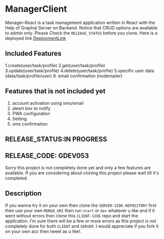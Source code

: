 # ManagerClient
  Manager-React is a task management application written in React with the Help of Graphql Server on Backend. Notice that CRUD options are available to admin only. Please Check the `RELEASE_STATUS` before you clone. Here is a deployed link [DeploymentLink](https://todogql-react.now.sh)


## Included Features
 1.create(user/task/profile)
 2.get(user/task/profile)
 3.update(user/task/profile)
 4.delete(user/task/profile)
 5.specific user data (data/task/profile/user)
 6. email confirmation (nodemailer)

## Features that is not included yet
 1. account activation using sms/email
 2. aleart box to notify
 3. PWA configuration
 4. Setting
 5. sms confirmation


## RELEASE_STATUS:IN PROGRESS
## RELEASE_CODE: GDEV053
 Sorry this project is not completely done yet and only a few features are available. If you are considering about cloning this project please wait till it's completed.

## Description
 If you wanna try it on your own then clone the `SERVER-SIDE-REPOSITORY` first then use your own `MONGO_URI` then run `start` or `dev` whatever u like and if it went without errors then clone this `CLIENT-SIDE` repo and start the application. I'm sure there will be a few or more errors as this project is not completely done for both `CLIENT` and `SERVER`. I would appreciate if you fork it on your own acc then tweet as u like!.
    

